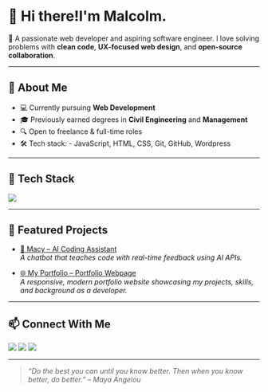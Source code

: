 # 👋 Hi there!I'm Malcolm.

🎯 A passionate web developer and aspiring software engineer. I love solving problems with **clean code**, **UX-focused web design**, and **open-source collaboration**.

---

## 💼 About Me
- 💻 Currently pursuing **Web Development**
- 🎓 Previously earned degrees in **Civil Engineering** and **Management**
- 🔍 Open to freelance & full-time roles
- 🛠️ Tech stack: - JavaScript, HTML, CSS, Git, GitHub, Wordpress

---

## 🚀 Tech Stack

<p align="left">
  <img src="https://skillicons.dev/icons?i=html,css,js,github,git" />
</p>

---

## 📂 Featured Projects

- [🤖 Macy – AI Coding Assistant](https://github.com/MalcolmOnwinaru/July4_Assignment_3)  
  _A chatbot that teaches code with real-time feedback using AI APIs._

- [🌐 My Portfolio – Portfolio Webpage](https://gcom1221.github.io)  
  _A responsive, modern portfolio website showcasing my projects, skills, and background as a developer._
---

## 📫 Connect With Me

<p>
  <a href="mailto:gcom1221@gmail.com"><img src="https://img.shields.io/badge/Email-D14836?style=for-the-badge&logo=gmail&logoColor=white"/></a>
  <a href="https://github.com/gcom1221"><img src="https://img.shields.io/badge/GitHub-100000?style=for-the-badge&logo=github&logoColor=white"/></a>
  <a href="https://www.linkedin.com/in/gcom1221"><img src="https://img.shields.io/badge/LinkedIn-blue?style=for-the-badge&logo=linkedin&logoColor=white"/></a>
</p>

---

> _“Do the best you can until you know better. Then when you know better, do better.” – Maya Angelou_



<!--
**gcom1221/gcom1221** is a ✨ _special_ ✨ repository because its `README.md` (this file) appears on your GitHub profile.

Here are some ideas to get you started:

- 🔭 I’m currently working on ...
- 🌱 I’m currently learning ...
- 👯 I’m looking to collaborate on ...
- 🤔 I’m looking for help with ...
- 💬 Ask me about ...
- 📫 How to reach me: ...
- 😄 Pronouns: ...
- ⚡ Fun fact: ...
-->

<!--
**gcom1221/gcom1221** is a ✨ _special_ ✨ repository because its `README.md` (this file) appears on your GitHub profile.

Here are some ideas to get you started:

- 🔭 I’m currently working on ...
- 🌱 I’m currently learning ...
- 👯 I’m looking to collaborate on ...
- 🤔 I’m looking for help with ...
- 💬 Ask me about ...
- 📫 How to reach me: ...
- 😄 Pronouns: ...
- ⚡ Fun fact: ...
-->
